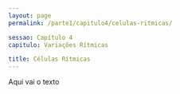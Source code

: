 ```yaml
---
layout: page
permalink: /parte1/capitulo4/celulas-ritmicas/

sessao: Capítulo 4
capitulo: Variações Rítmicas

title: Células Rítmicas
---
```


Aqui vai o texto